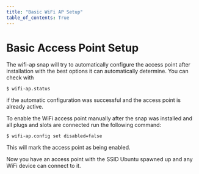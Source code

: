 ```yaml
---
title: "Basic WiFi AP Setup"
table_of_contents: True
---
```


# Basic Access Point Setup

The wifi-ap snap will try to automatically configure the access point after installation with the best options it can automatically determine. You can check with

```
$ wifi-ap.status
```

if the automatic configuration was successful and the access point is already active.

To enable the WiFi access point manually after the snap was installed and all plugs and slots are connected run the following command:

```
$ wifi-ap.config set disabled=false
```

This will mark the access point as being enabled.

Now you have an access point with the SSID Ubuntu spawned up and any WiFi device can connect to it.

